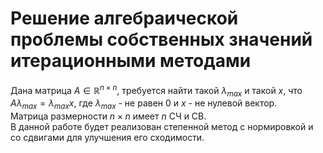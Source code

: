 # Решение алгебраической проблемы собственных значений итерационными методами

Дана матрица $A \in \mathbb{R} ^{n \times n}$, требуется найти такой $\lambda_{max}$ и такой $x$, что $A\lambda_{max} = \lambda_{max}x$, где $\lambda_{max}$ - не равен 0 и $x$ - не нулевой вектор.  
Матрица размерности $n \times n$ имеет $n$ СЧ и СВ.  
В данной работе будет реализован степенной метод с нормировкой и со сдвигами для улучшения его сходимости.